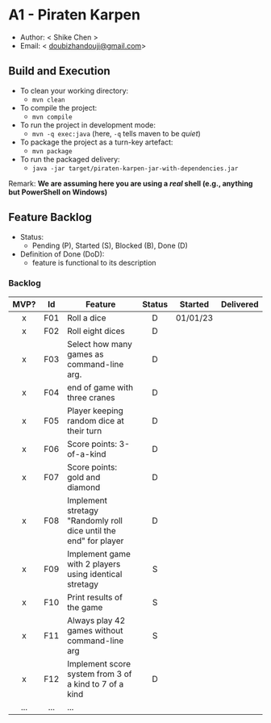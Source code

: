 # A1 - Piraten Karpen

  * Author: < Shike Chen >
  * Email: < doubizhandouji@gmail.com>

## Build and Execution

  * To clean your working directory:
    * `mvn clean`
  * To compile the project:
    * `mvn compile`
  * To run the project in development mode:
    * `mvn -q exec:java` (here, `-q` tells maven to be _quiet_)
  * To package the project as a turn-key artefact:
    * `mvn package`
  * To run the packaged delivery:
    * `java -jar target/piraten-karpen-jar-with-dependencies.jar` 

Remark: **We are assuming here you are using a _real_ shell (e.g., anything but PowerShell on Windows)**

## Feature Backlog

 * Status: 
   * Pending (P), Started (S), Blocked (B), Done (D)
 * Definition of Done (DoD):
   * feature is functional to its description

### Backlog 

| MVP? | Id  | Feature  | Status  |  Started  | Delivered |
| :-:  |:-:  |---       | :-:     | :-:       | :-:       |
| x   | F01 | Roll a dice |  D | 01/01/23 |  |
| x   | F02 | Roll eight dices  |  D |   |
| x   | F03 | Select how many games as command-line arg.  |  D  |   |
| x   | F04 | end of game with three cranes | D | |
| x   | F05 | Player keeping random dice at their turn | D | | 
| x   | F06 | Score points: 3-of-a-kind | D | |
| x   | F07 | Score points: gold and diamond  | D  | | |
| x   | F08 | Implement stretagy "Randomly roll dice until the end" for player  |D||
| x   | F09 | Implement game with 2 players using identical stretagy  | S | | |
| x   | F10 | Print results of the game | S ||
| x   | F11 | Always play 42 games without command-line arg | S ||
| x   | F12 | Implement score system from 3 of a kind to 7 of a kind | D ||
| ... | ... | ... |

